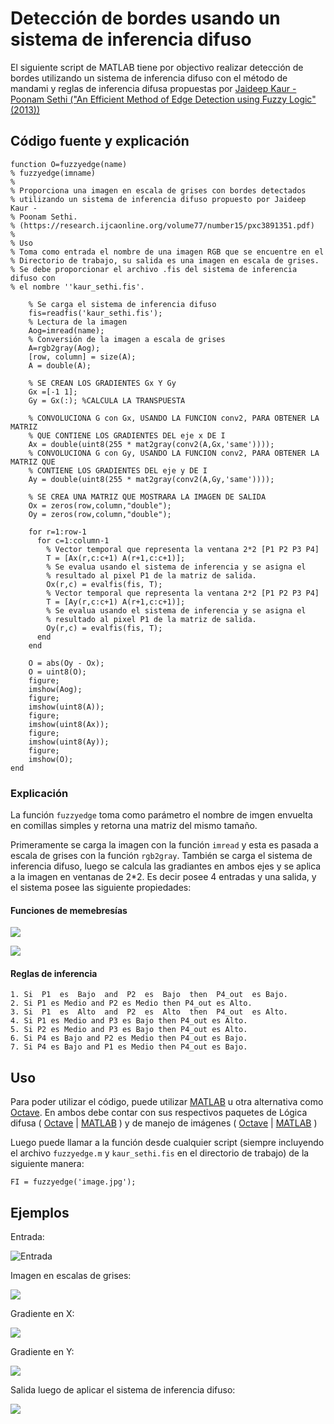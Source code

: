 # Detección de bordes usando un sistema de inferencia difuso
El siguiente script de MATLAB tiene por objectivo realizar detección de bordes 
utilizando un sistema de inferencia difuso con el método de mandami y reglas de
inferencia difusa propuestas por [Jaideep Kaur - Poonam Sethi
("An Efficient Method of Edge Detection using Fuzzy
Logic" (2013))](https://research.ijcaonline.org/volume77/number15/pxc3891351.pdf)

## Código fuente y explicación

```
function O=fuzzyedge(name)
% fuzzyedge(imname)
% 
% Proporciona una imagen en escala de grises con bordes detectados
% utilizando un sistema de inferencia difuso propuesto por Jaideep Kaur - 
% Poonam Sethi.
% (https://research.ijcaonline.org/volume77/number15/pxc3891351.pdf)
% 
% Uso
% Toma como entrada el nombre de una imagen RGB que se encuentre en el
% Directorio de trabajo, su salida es una imagen en escala de grises.
% Se debe proporcionar el archivo .fis del sistema de inferencia difuso con
% el nombre ''kaur_sethi.fis'.

    % Se carga el sistema de inferencia difuso
    fis=readfis('kaur_sethi.fis');
    % Lectura de la imagen
    Aog=imread(name);
    % Conversión de la imagen a escala de grises
    A=rgb2gray(Aog);
    [row, column] = size(A);
    A = double(A);

    % SE CREAN LOS GRADIENTES Gx Y Gy
    Gx =[-1 1];
    Gy = Gx(:); %CALCULA LA TRANSPUESTA
    
    % CONVOLUCIONA G con Gx, USANDO LA FUNCION conv2, PARA OBTENER LA MATRIZ
    % QUE CONTIENE LOS GRADIENTES DEL eje x DE I
    Ax = double(uint8(255 * mat2gray(conv2(A,Gx,'same'))));
    % CONVOLUCIONA G con Gy, USANDO LA FUNCION conv2, PARA OBTENER LA MATRIZ QUE
    % CONTIENE LOS GRADIENTES DEL eje y DE I
    Ay = double(uint8(255 * mat2gray(conv2(A,Gy,'same'))));

    % SE CREA UNA MATRIZ QUE MOSTRARA LA IMAGEN DE SALIDA
    Ox = zeros(row,column,"double");
    Oy = zeros(row,column,"double");

    for r=1:row-1
      for c=1:column-1
        % Vector temporal que representa la ventana 2*2 [P1 P2 P3 P4]
        T = [Ax(r,c:c+1) A(r+1,c:c+1)];
        % Se evalua usando el sistema de inferencia y se asigna el
        % resultado al pixel P1 de la matriz de salida.
        Ox(r,c) = evalfis(fis, T);
        % Vector temporal que representa la ventana 2*2 [P1 P2 P3 P4]
        T = [Ay(r,c:c+1) A(r+1,c:c+1)];
        % Se evalua usando el sistema de inferencia y se asigna el
        % resultado al pixel P1 de la matriz de salida.
        Oy(r,c) = evalfis(fis, T);
      end
    end
    
    O = abs(Oy - Ox);
    O = uint8(O);
    figure;
    imshow(Aog);
    figure;
    imshow(uint8(A));
    figure;
    imshow(uint8(Ax));
    figure;
    imshow(uint8(Ay));
    figure;
    imshow(O);
end
```
### Explicación

La función `fuzzyedge` toma como parámetro el nombre de imgen envuelta en
comillas simples y retorna una matriz del mismo tamaño.

Primeramente se carga la imagen con la función `imread` y esta es pasada a
escala de grises con la función `rgb2gray`. También se carga el sistema de
inferencia difuso, luego se calcula las gradiantes en ambos ejes y se aplica a
la imagen en ventanas de 2*2. Es decir posee 4 entradas y una salida,
y el sistema posee las siguiente propiedades:

#### Funciones de memebresías

![](1.jpg)

![](2.jpg)


#### Reglas de inferencia

```
1. Si  P1  es  Bajo  and  P2  es  Bajo  then  P4_out  es Bajo.
2. Si P1 es Medio and P2 es Medio then P4_out es Alto.
3. Si  P1  es  Alto  and  P2  es  Alto  then  P4_out  es Alto.
4. Si P1 es Medio and P3 es Bajo then P4_out es Alto.
5. Si P2 es Medio and P3 es Bajo then P4_out es Alto.
6. Si P4 es Bajo and P2 es Medio then P4_out es Bajo.
7. Si P4 es Bajo and P1 es Medio then P4_out es Bajo. 
```

## Uso
Para poder utilizar el código, puede utilizar
[MATLAB](https://la.mathworks.com/products/matlab.html) u otra alternativa como
[Octave](https://www.gnu.org/software/octave/index). En ambos debe contar con
sus respectivos paquetes de Lógica difusa (
  [Octave](https://octave.sourceforge.io/fuzzy-logic-toolkit/index.html) |
[MATLAB](https://la.mathworks.com/products/fuzzy-logic.html) )
y de manejo de imágenes (
  [Octave](https://octave.sourceforge.io/image/index.html) |
[MATLAB](https://www.mathworks.com/products/image.html) )

Luego puede llamar a la función desde cualquier script (siempre incluyendo el
archivo `fuzzyedge.m` y `kaur_sethi.fis` en el directorio de trabajo) de la
siguiente manera:
```
FI = fuzzyedge('image.jpg');
```

## Ejemplos
Entrada:

![Entrada](e1.jpg)

Imagen en escalas de grises:

![](e2.jpg)

Gradiente en X:

![](e3.jpg)

Gradiente en Y:

![](e4.jpg)

Salida luego de aplicar el sistema de inferencia difuso:

![](e5.jpg)
